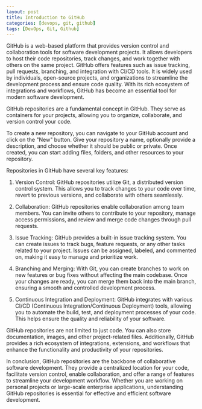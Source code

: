 ```yaml
---
layout: post
title: Introduction to GitHub
categories: [devops, git, github]
tags: [DevOps, Git, Github]
---
```


GitHub is a web-based platform that provides version control and collaboration tools for software development projects. It allows developers to host their code repositories, track changes, and work together with others on the same project. GitHub offers features such as issue tracking, pull requests, branching, and integration with CI/CD tools. It is widely used by individuals, open-source projects, and organizations to streamline the development process and ensure code quality. With its rich ecosystem of integrations and workflows, GitHub has become an essential tool for modern software development.


GitHub repositories are a fundamental concept in GitHub. They serve as containers for your projects, allowing you to organize, collaborate, and version control your code.

To create a new repository, you can navigate to your GitHub account and click on the "New" button. Give your repository a name, optionally provide a description, and choose whether it should be public or private. Once created, you can start adding files, folders, and other resources to your repository.

Repositories in GitHub have several key features:

1. Version Control: GitHub repositories utilize Git, a distributed version control system. This allows you to track changes to your code over time, revert to previous versions, and collaborate with others seamlessly.

2. Collaboration: GitHub repositories enable collaboration among team members. You can invite others to contribute to your repository, manage access permissions, and review and merge code changes through pull requests.

3. Issue Tracking: GitHub provides a built-in issue tracking system. You can create issues to track bugs, feature requests, or any other tasks related to your project. Issues can be assigned, labeled, and commented on, making it easy to manage and prioritize work.

4. Branching and Merging: With Git, you can create branches to work on new features or bug fixes without affecting the main codebase. Once your changes are ready, you can merge them back into the main branch, ensuring a smooth and controlled development process.

5. Continuous Integration and Deployment: GitHub integrates with various CI/CD (Continuous Integration/Continuous Deployment) tools, allowing you to automate the build, test, and deployment processes of your code. This helps ensure the quality and reliability of your software.

GitHub repositories are not limited to just code. You can also store documentation, images, and other project-related files. Additionally, GitHub provides a rich ecosystem of integrations, extensions, and workflows that enhance the functionality and productivity of your repositories.

In conclusion, GitHub repositories are the backbone of collaborative software development. They provide a centralized location for your code, facilitate version control, enable collaboration, and offer a range of features to streamline your development workflow. Whether you are working on personal projects or large-scale enterprise applications, understanding GitHub repositories is essential for effective and efficient software development.